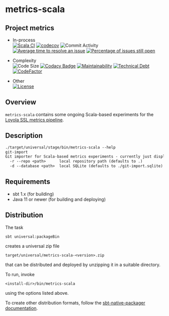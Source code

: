 # metrics-scala

## Project metrics

  - In-process  
    [![Scala CI](https://img.shields.io/github/workflow/status/LoyolaChicagoCode/metrics-scala/Scala%20CI)](https://github.com/LoyolaChicagoCode/metrics-scala/actions)
    [![codecov](https://img.shields.io/codecov/c/github/LoyolaChicagoCode/metrics-scala)](https://codecov.io/gh/LoyolaChicagoCode/metrics-scala)
    ![Commit Activity](https://img.shields.io/github/commit-activity/m/LoyolaChicagoCode/metrics-scala)
    [![Average time to resolve an issue](http://isitmaintained.com/badge/resolution/LoyolaChicagoCode/metrics-scala.svg)](http://isitmaintained.com/project/LoyolaChicagoCode/metrics-scala "Average time to resolve an issue")
    [![Percentage of issues still open](http://isitmaintained.com/badge/open/LoyolaChicagoCode/metrics-scala.svg)](http://isitmaintained.com/project/LoyolaChicagoCode/metrics-scala "Percentage of issues still open")
  
  - Complexity  
    ![Code Size](https://img.shields.io/github/languages/code-size/LoyolaChicagoCode/metrics-scala)
    [![Codacy Badge](https://img.shields.io/codacy/grade/20f5854f50c94a448968683ad33a687f)](https://www.codacy.com/gh/LoyolaChicagoCode/metrics-scala/dashboard?utm_source=github.com&amp;utm_medium=referral&amp;utm_content=LoyolaChicagoCode/metrics-scala&amp;utm_campaign=Badge_Grade)
    [![Maintainability](https://img.shields.io/codeclimate/maintainability/LoyolaChicagoCode/metrics-scala)](https://codeclimate.com/github/LoyolaChicagoCode/metrics-scala/maintainability)
    [![Technical Debt](https://img.shields.io/codeclimate/tech-debt/LoyolaChicagoCode/metrics-scala)](https://codeclimate.com/github/LoyolaChicagoCode/metrics-scala/trends/technical_debt)
    [![CodeFactor](https://img.shields.io/codefactor/grade/github/LoyolaChicagoCode/metrics-scala)](https://www.codefactor.io/repository/github/LoyolaChicagoCode/metrics-scala)
 
  - Other  
    [![License](http://img.shields.io/:license-mit-blue.svg)](http://doge.mit-license.org)

## Overview

`metrics-scala` contains some ongoing Scala-based experiments for the [Loyola SSL metrics pipeline](https://ssl.cs.luc.edu/projects/metricsDashboard). 

## Description

```default
./target/universal/stage/bin/metrics-scala --help    
git-import
Git importer for Scala-based metrics experiments - currently just displays code size per commit
  -r --repo <path>      local repository path (defaults to .)
  -d --database <path>  local SQLite (defaults to ./git-import.sqlite)
```

## Requirements

- sbt 1.x (for building)
- Java 11 or newer  (for building and deploying)

## Distribution

The task

```sbt universal:packageBin```

creates a universal zip file

```target/universal/metrics-scala-<version>.zip```

that can be distributed and deployed by unzipping it in a suitable directory. 

To run, invoke

```<install-dir>/bin/metrics-scala```

using the options listed above.

To create other distribution formats, follow the [sbt-native-packager documentation](https://www.scala-sbt.org/sbt-native-packager/gettingstarted.html#packaging-formats).
